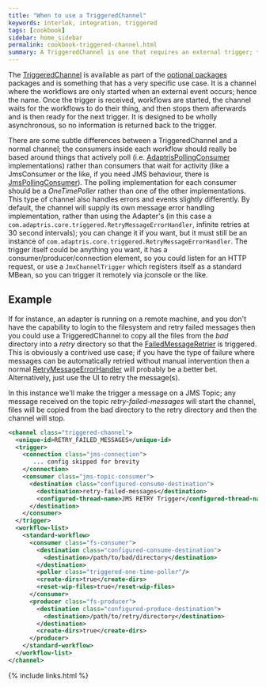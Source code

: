 ```yaml
---
title: "When to use a TriggeredChannel"
keywords: interlok, integration, triggered
tags: [cookbook]
sidebar: home_sidebar
permalink: cookbook-triggered-channel.html
summary: A TriggeredChannel is one that requires an external trigger; this can be useful in certain situations
---
```


The [TriggeredChannel][] is available as part of the [optional packages](adapter-optional-components.html) packages and is something that has a very specific use case. It is a channel where the workflows are only started when an external event occurs; hence the name. Once the trigger is received, workflows are started, the channel waits for the workflows to do their thing, and then stops them afterwards and is then ready for the next trigger. It is designed to be wholly asynchronous, so no information is returned back to the trigger.

There are some subtle differences between a TriggeredChannel and a normal channel; the consumers inside each workflow should really be based around things that actively poll (i.e. [AdaptrisPollingConsumer][] implementations) rather than consumers that wait for activity (like a JmsConsumer or the like, if you need JMS behaviour, there is [JmsPollingConsumer][]). The polling implementation for each consumer should be a _OneTimePoller_ rather than one of the other implementations. This type of channel also handles errors and events slightly differently. By default, the channel will supply its own message error handling implementation, rather than using the Adapter's (in this case a `com.adaptris.core.triggered.RetryMessageErrorHandler`, infinite retries at 30 second intervals); you can change it if you want, but it must still be an instance of `com.adaptris.core.triggered.RetryMessageErrorHandler`. The trigger itself could be anything you want, it has a consumer/producer/connection element, so you could listen for an HTTP request, or use a `JmxChannelTrigger` which registers itself as a standard MBean, so you can trigger it remotely via jconsole or the like.

## Example ##

If for instance, an adapter is running on a remote machine, and you don't have the capability to login to the filesystem and retry failed messages then you could use a TriggeredChannel to copy all the files from the _bad_ directory into a _retry_ directory so that the [FailedMessageRetrier][] is triggered. This is obviously a contrived use case; if you have the type of failure where messages can be automatically retried without manual intervention then a normal [RetryMessageErrorHandler][] will probably be a better bet. Alternatively, just use the UI to retry the message(s).

In this instance we'll make the trigger a message on a JMS Topic; any message received on the topic _retry-failed-messages_ will start the channel, files will be copied from the bad directory to the retry directory and then the channel will stop.

```xml
<channel class="triggered-channel">
  <unique-id>RETRY_FAILED_MESSAGES</unique-id>
  <trigger>
    <connection class="jms-connection">
       ... config skipped for brevity
    </connection>
    <consumer class="jms-topic-consumer">
      <destination class="configured-consume-destination">
        <destination>retry-failed-messages</destination>
        <configured-thread-name>JMS RETRY Trigger</configured-thread-name>
      </destination>
    </consumer>
  </trigger>
  <workflow-list>
    <standard-workflow>
      <consumer class="fs-consumer">
        <destination class="configured-consume-destination">
          <destination>/path/to/bad/directory</destination>
        </destination>
        <poller class="triggered-one-time-poller"/>
        <create-dirs>true</create-dirs>
        <reset-wip-files>true</reset-wip-files>
      </consumer>
      <producer class="fs-producer">
        <destination class="configured-produce-destination">
          <destination>/path/to/retry/directory</destination>
        </destination>
        <create-dirs>true</create-dirs>
      </producer>
    </standard-workflow>
  </workflow-list>
</channel>
```

{% include links.html %}


[TriggeredChannel]: https://development.adaptris.net/nexus/content/groups/public/com/adaptris/adp-triggered/
[AdaptrisPollingConsumer]: https://development.adaptris.net/javadocs/v3-snapshot/Interlok-API/com/adaptris/core/AdaptrisPollingConsumer.html
[JmsPollingConsumer]: https://development.adaptris.net/javadocs/v3-snapshot/Interlok-API/com/adaptris/core/jms/JmsPollingConsumer.html
[FailedMessageRetrier]: https://development.adaptris.net/javadocs/v3-snapshot/Interlok-API/com/adaptris/core/FailedMessageRetrier.html
[RetryMessageErrorHandler]: https://development.adaptris.net/javadocs/v3-snapshot/Interlok-API/com/adaptris/core/RetryMessageErrorHandler.html
